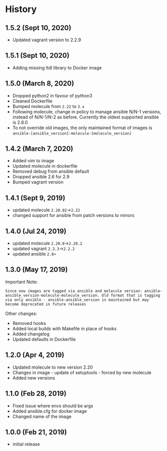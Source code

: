 # History

## 1.5.2 (Sept 10, 2020)

* Updated vagrant version to 2.2.9

## 1.5.1 (Sept 10, 2020)

* Adding missing ltdl library to Docker image

## 1.5.0 (March 8, 2020)

* Dropped python2 in favour of python3
* Cleaned Dockerfile
* Bumped molecule from `2.22` to `3.x`
* Following molecule, change in policy to manage ansible N/N-1 versions, instead of N/N-1/N-2 as before. Currently the oldest supported ansible is 2.8.0
* To not override old images, the only maintained format of images is `ansible-[ansible_version]-molecule-[molecule_version]`

## 1.4.2 (March 7, 2020)

* Added vim to image
* Updated molecule in dockerfile
* Removed debug from ansible default
* Dropped ansible 2.6 for 2.9
* Bumped vagrant version

## 1.4.1 (Sept 9, 2019)

* updated molecule `2.20.02`->`2.22`
* changed support for ansible from patch versions to minors

## 1.4.0 (Jul 24, 2019)

* updated molecule `2.20.0`->`2.20.2`
* updated vagrant `2.2.3`->`2.2.2`
* updated ansible `2.8+`

## 1.3.0 (May 17, 2019)

Important Note:

`Since now images are tagged via ansible and molecule version: ansible-ansible_version-molecule-molecule_version. Old format that is tagging via only ansible - ansible-ansible_version is maintained but may become deprecated in future releases`

Other changes:

* Removed hooks
* Added local builds with Makefile in place of hooks
* Added changelog
* Updated defaults in Dockerfile

## 1.2.0 (Apr 4, 2019)

* Updated molecule to new version 2.20
* Changes in image - update of setuptools - forced by new molecule
* Added new versions

## 1.1.0 (Feb 28, 2019)

* Fixed issue where envs should be args
* Added ansible.cfg for docker image
* Changed name of the image

## 1.0.0 (Feb 21, 2019)

* initial release

<!-- ### Backwards Incompatibilities / Notes -->

<!-- ### Important Changes -->

<!-- ### Others -->

<!-- ### Bug Fixes -->

<!-- ### Known Issues -->
